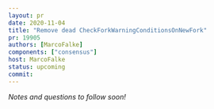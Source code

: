 ```yaml
---
layout: pr
date: 2020-11-04
title: "Remove dead CheckForkWarningConditionsOnNewFork"
pr: 19905
authors: [MarcoFalke]
components: ["consensus"]
host: MarcoFalke
status: upcoming
commit:
---
```


_Notes and questions to follow soon!_

<!-- TODO: Before meeting, add notes and questions
## Notes

## Questions
-->


<!-- TODO: After meeting, uncomment and add meeting log between the irc tags
## Meeting Log

{% irc %}
{% endirc %}
-->
